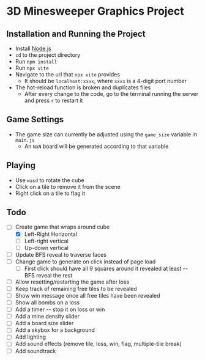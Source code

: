 # 3D Minesweeper Graphics Project

## Installation and Running the Project
* Install [Node.js](https://nodejs.org/en/download/)
* `cd` to the project directory
* Run `npm install`
* Run `npx vite`
* Navigate to the url that `npx vite` provides
    * It should be `localhost:xxxx`, where `xxxx` is a 4-digit port number
* The hot-reload function is broken and duplicates files
    * After every change to the code, go to the terminal running the server and press `r` to restart it

## Game Settings
* The game size can currently be adjusted using the `game_size` variable in `main.js`
    * An `NxN` board will be generated according to that variable

## Playing
* Use `wasd` to rotate the cube
* Click on a tile to remove it from the scene
* Right click on a tile to flag it

## Todo
- [ ] Create game that wraps around cube
    - [x] Left-Right Horizontal
    - [ ] Left-right vertical
    - [ ] Up-down vertical
- [ ] Update BFS reveal to traverse faces
- [ ] Change game to generate on click instead of page load
    - [ ] First click should have all 9 squares around it revealed at least -- BFS reveal the rest
- [ ] Allow resetting/restarting the game after loss
- [ ] Keep track of remaining free tiles to be revealed
- [ ] Show win message once all free tiles have been revealed
- [ ] Show all bombs on a loss
- [ ] Add a timer -- stop it on loss or win
- [ ] Add a mine density slider
- [ ] Add a board size slider
- [ ] Add a skybox for a background
- [ ] Add lighting
- [ ] Add sound effects (remove tile, loss, win, flag, multiple-tile break)
- [ ] Add soundtrack
